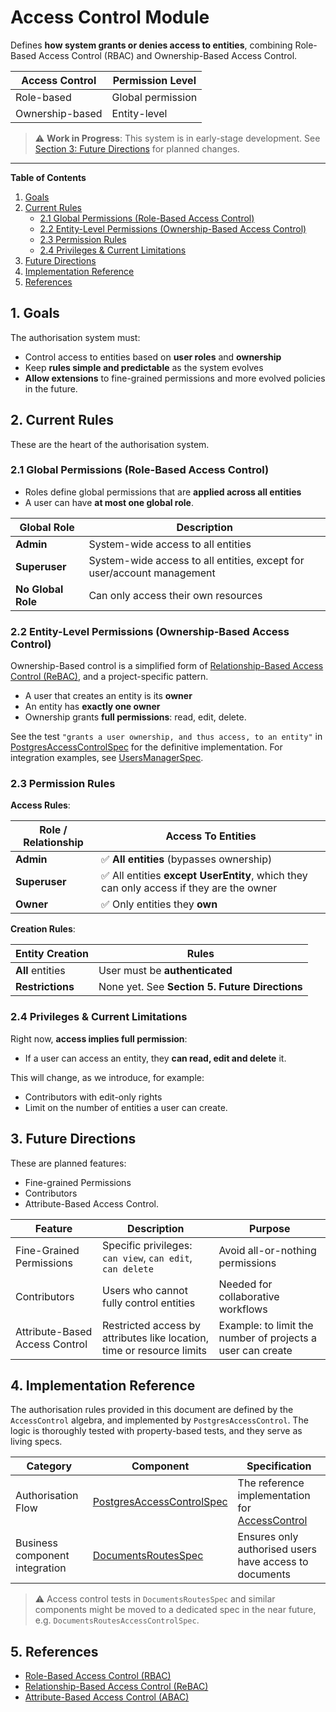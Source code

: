 # Access Control Module

Defines **how system grants or denies access to entities**, combining Role-Based Access Control (RBAC) and Ownership-Based Access Control.

| Access Control  | Permission Level         |
|-----------------|--------------------------|
| Role-based      | Global permission        |
| Ownership-based | Entity-level             |

> ⚠️ **Work in Progress**: This system is in early-stage development.
> See [Section 3: Future Directions](#3-future-directions) for planned changes.

---

**Table of Contents**

1. [Goals](#1-goals)
2. [Current Rules](#2-current-rules)
    - [2.1 Global Permissions (Role-Based Access Control)](#21-global-permissions-role-based-access-control)
    - [2.2 Entity-Level Permissions (Ownership-Based Access Control)](#22-entity-level-permissions-ownership-based-access-control)
    - [2.3 Permission Rules](#23-permission-rules)
    - [2.4 Privileges & Current Limitations](#24-privileges--current-limitations)
3. [Future Directions](#3-future-directions)
4. [Implementation Reference](#4-implementation-reference)
5. [References](#5-references)


## 1. Goals

The authorisation system must:
  * Control access to entities based on **user roles** and **ownership**
  * Keep **rules simple and predictable** as the system evolves
  * **Allow extensions** to fine-grained permissions and more evolved policies in the future.


## 2. Current Rules

These are the heart of the authorisation system.

### 2.1 Global Permissions (Role-Based Access Control)

* Roles define global permissions that are **applied across all entities**
* A user can have **at most one global role**.

| Global Role        | Description |
|--------------------|-------------|
| **Admin**          | System-wide access to all entities |
| **Superuser**      | System-wide access to all entities, except for user/account management |
| **No Global Role** | Can only access their own resources |

### 2.2 Entity-Level Permissions (Ownership-Based Access Control)

Ownership-Based control is a simplified form of [Relationship-Based Access Control (ReBAC)](https://en.wikipedia.org/wiki/Relationship-based_access_control), and a project-specific pattern.

* A user that creates an entity is its **owner**
* An entity has **exactly one owner**
* Ownership grants **full permissions**: read, edit, delete.


See the test `"grants a user ownership, and thus access, to an entity"` in [PostgresAccessControlSpec](../storage/src/it/scala/org/fiume/sketch/storage/authorisation/postgres/PostgresAccessControlSpec.scala) for the definitive implementation. For integration examples, see [UsersManagerSpec](../auth/src/test/scala/org/fiume/sketch/auth/accounts/UsersManagerSpec.scala).


### 2.3 Permission Rules

**Access Rules**:

| Role / Relationship | Access To Entities                       |
|---------------------|------------------------------------------|
| **Admin**           | ✅ **All entities** (bypasses ownership) |
| **Superuser**       | ✅ All entities **except UserEntity**, which they can only access if they are the owner |
| **Owner**           | ✅ Only entities they **own**            |

**Creation Rules**:

| Entity Creation      | Rules                                          |
|----------------------|------------------------------------------------|
| **All** entities     | User must be **authenticated**                 |
| **Restrictions**     | None yet. See **Section 5. Future Directions** |

### 2.4 Privileges & Current Limitations

Right now, **access implies full permission**:
  * If a user can access an entity, they **can read, edit and delete** it.

This will change, as we introduce, for example:
  * Contributors with edit-only rights
  * Limit on the number of entities a user can create.


## 3. Future Directions

These are planned features:
* Fine-grained Permissions
* Contributors
* Attribute-Based Access Control.

| Feature                        | Description                             | Purpose                            |
|--------------------------------|-----------------------------------------|------------------------------------|
| Fine-Grained Permissions       | Specific privileges: `can view`, `can edit`, `can delete` | Avoid all-or-nothing permissions |
| Contributors                   | Users who cannot fully control entities | Needed for collaborative workflows |
| Attribute-Based Access Control | Restricted access by attributes like location, time or resource limits | Example: to limit the number of projects a user can create |


## 4. Implementation Reference

The authorisation rules provided in this document are defined by the `AccessControl` algebra, and implemented by `PostgresAccessControl`. The logic is thoroughly tested with property-based tests, and they serve as living specs.

| Category                       | Component                  | Specification                  |
|--------------------------------|----------------------------|--------------------------------|
| Authorisation Flow             | [PostgresAccessControlSpec](../storage/src/it/scala/org/fiume/sketch/storage/authorisation/postgres/PostgresAccessControlSpec.scala) | The reference implementation for [AccessControl](../shared-access-control/src/main/scala/org/fiume/sketch/shared/authorisation/AccessControl.scala) |
| Business component integration | [DocumentsRoutesSpec](../service/src/test/scala/org/fiume/sketch/http/DocumentsRoutesSpec.scala) | Ensures only authorised users have access to documents |


> ⚠️ Access control tests in `DocumentsRoutesSpec` and similar components might be moved to a dedicated spec in the near future, e.g. `DocumentsRoutesAccessControlSpec`.


## 5. References

* [Role-Based Access Control (RBAC)](https://en.wikipedia.org/wiki/Role-based_access_control)
* [Relationship-Based Access Control (ReBAC)](https://en.wikipedia.org/wiki/Relationship-based_access_control)
* [Attribute-Based Access Control (ABAC)](https://en.wikipedia.org/wiki/Attribute-based_access_control)
 